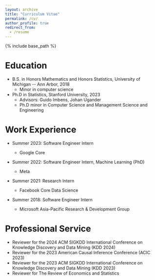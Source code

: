 ```yaml
---
layout: archive
title: "Curriculum Vitae"
permalink: /cv/
author_profile: true
redirect_from:
  - /resume
---
```


{% include base_path %}

Education
======
* B.S. in Honors Mathematics and Honors Statistics, University of Michigan -- Ann Arbor, 2018
  * Minor in computer science
* Ph.D in Statistics, Stanford University, 2023
  * Advisors: Guido Imbens, Johan Ugander
  * Ph.D minor in Computer Science and Management Science and Engineering

Work Experience
======
* Summer 2023: Software Engineer Intern
  * Google Core

* Summer 2022: Software Engineer Intern, Machine Learning (PhD)
  * Meta

* Summer 2021: Research Intern
  * Facebook Core Data Science

* Summer 2018: Software Engineer Intern
  * Microsoft Asia-Pacific Research & Development Group
  
Professional Service
======
* Reviewer for the 2024 ACM SIGKDD International Conference on Knowledge Discovery and Data Mining (KDD 2024)
* Reviewer for the 2023 American Causal Inference Conference (ACIC 2023)
* Reviewer for the 2023 ACM SIGKDD International Conference on Knowledge Discovery and Data
Mining (KDD 2023)
* Reviewer for The Review of Economics and Statistics

